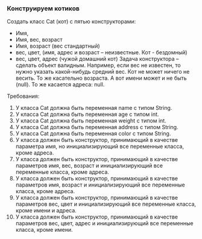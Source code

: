 
### Конструируем котиков

Создать класс Cat (кот) с пятью конструкторами:
- Имя,
- Имя, вес, возраст
- Имя, возраст (вес стандартный)
- вес, цвет, (имя, адрес и возраст – неизвестные. Кот - бездомный)
- вес, цвет, адрес (чужой домашний кот)
Задача конструктора – сделать объект валидным.
Например, если вес не известен, то нужно указать какой-нибудь средний вес. Кот не может ничего не весить.
То же касательно возраста. А вот имени может и не быть (null). То же касается адреса: null.


Требования:
1.	У класса Cat должна быть переменная name с типом String.
2.	У класса Cat должна быть переменная age с типом int.
3.	У класса Cat должна быть переменная weight с типом int.
4.	У класса Cat должна быть переменная address с типом String.
5.	У класса Cat должна быть переменная color с типом String.
6.	У класса должен быть конструктор, принимающий в качестве параметра имя, но инициализирующий все переменные класса, кроме адреса.
7.	У класса должен быть конструктор, принимающий в качестве параметров имя, вес, возраст и инициализирующий все переменные класса, кроме адреса.
8.	У класса должен быть конструктор, принимающий в качестве параметров имя, возраст и инициализирующий все переменные класса, кроме адреса.
9.	У класса должен быть конструктор, принимающий в качестве параметров вес, цвет и инициализирующий все переменные класса, кроме имени и адреса.
10.	У класса должен быть конструктор, принимающий в качестве параметров вес, цвет, адрес и инициализирующий все переменные класса, кроме имени.


